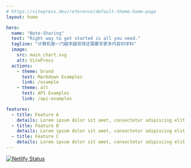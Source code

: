 ```yaml
---
# https://vitepress.dev/reference/default-theme-home-page
layout: home

hero:
  name: "Note-Sharing"
  text: "Right way to get started is all you need."
  tagline: "计算机是一门越学越觉得还需要学更多内容的学科"
  image:
    src: main_chart.svg
    alt: VitePress
  actions:
    - theme: brand
      text: Markdown Examples
      link: /example
    - theme: alt
      text: API Examples
      link: /api-examples

features:
  - title: Feature A
    details: Lorem ipsum dolor sit amet, consectetur adipiscing elit
  - title: Feature B
    details: Lorem ipsum dolor sit amet, consectetur adipiscing elit
  - title: Feature C
    details: Lorem ipsum dolor sit amet, consectetur adipiscing elit
---
```


[![Netlify Status](https://api.netlify.com/api/v1/badges/0adccbda-572d-4ddd-ab8e-e5d33dd9a08b/deploy-status)](https://app.netlify.com/sites/moeus/deploys)

<NewsCard/>

